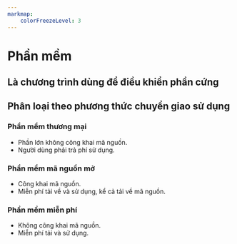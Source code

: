 ```yaml
---
markmap:
    colorFreezeLevel: 3
---
```


# Phần mềm

## Là chương trình dùng để điều khiển phần cứng

## Phân loại theo phương thức chuyển giao sử dụng

### Phần mềm thương mại

- Phần lớn không công khai mã nguồn.
- Người dùng phải trả phí sử dụng.

### Phần mềm mã nguồn mở

- Công khai mã nguồn.
- Miễn phí tải về và sử dụng, kể cả tải về mã nguồn.

### Phần mềm miễn phí

- Không công khai mã nguồn.
- Miễn phí tải và sử dụng.